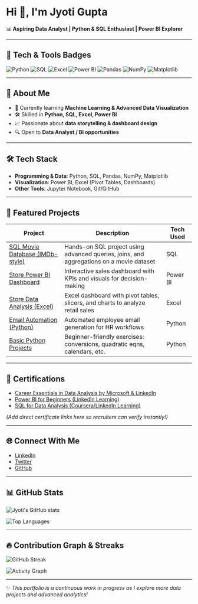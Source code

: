 # Hi 👋, I'm Jyoti Gupta

📊 **Aspiring Data Analyst | Python & SQL Enthusiast | Power BI Explorer**

---

## 🔖 Tech & Tools Badges
![Python](https://img.shields.io/badge/Python-3776AB?style=for-the-badge&logo=python&logoColor=white)
![SQL](https://img.shields.io/badge/SQL-025E8C?style=for-the-badge&logo=postgresql&logoColor=white)
![Excel](https://img.shields.io/badge/Excel-217346?style=for-the-badge&logo=microsoft-excel&logoColor=white)
![Power BI](https://img.shields.io/badge/Power%20BI-F2C811?style=for-the-badge&logo=powerbi&logoColor=black)
![Pandas](https://img.shields.io/badge/Pandas-150458?style=for-the-badge&logo=pandas&logoColor=white)
![NumPy](https://img.shields.io/badge/NumPy-013243?style=for-the-badge&logo=numpy&logoColor=white)
![Matplotlib](https://img.shields.io/badge/Matplotlib-11557c?style=for-the-badge&logo=plotly&logoColor=white)

---

## 💫 About Me
- 🌱 Currently learning **Machine Learning & Advanced Data Visualization**
- 🛠 Skilled in **Python, SQL, Excel, Power BI**
- 📈 Passionate about **data storytelling & dashboard design**
- 🔍 Open to **Data Analyst / BI opportunities**

---

## 🛠 Tech Stack
- **Programming & Data**: Python, SQL, Pandas, NumPy, Matplotlib
- **Visualization**: Power BI, Excel (Pivot Tables, Dashboards)
- **Other Tools**: Jupyter Notebook, Git/GitHub

---

## 📂 Featured Projects

| Project | Description | Tech Used |
|---------|-------------|------------|
| [SQL Movie Database (IMDb-style)](https://github.com/jyotigupta17998/SQL---Real-time-mini-project-based-on-a-Movie-Database-IMDb-style-) | Hands-on SQL project using advanced queries, joins, and aggregations on a movie dataset | SQL |
| [Store Power BI Dashboard](https://github.com/jyotigupta17998/Store_PowerBI_Dashboard) | Interactive sales dashboard with KPIs and visuals for decision-making | Power BI |
| [Store Data Analysis (Excel)](https://github.com/jyotigupta17998/Store-Data-Analysis-Dashboard-Using-Excel) | Excel dashboard with pivot tables, slicers, and charts to analyze retail sales | Excel |
| [Email Automation (Python)](https://github.com/jyotigupta17998/email-address-task-python) | Automated employee email generation for HR workflows | Python |
| [Basic Python Projects](https://github.com/jyotigupta17998/Basic-Python-Question) | Beginner-friendly exercises: conversions, quadratic eqns, calendars, etc. | Python |

---

## 📜 Certifications
- [Career Essentials in Data Analysis by Microsoft & LinkedIn](https://www.linkedin.com/learning/certificates/...)  
- [Power BI for Beginners (LinkedIn Learning)](https://www.linkedin.com/learning/certificates/...)  
- [SQL for Data Analysis (Coursera/LinkedIn Learning)](https://www.linkedin.com/learning/certificates/...)

*(Add direct certificate links here so recruiters can verify instantly!)*

---

## 🌐 Connect With Me
- [LinkedIn](https://www.linkedin.com/in/jyoti-gupta--/)
- [Twitter](https://twitter.com/JyotiGupta17998)
- [GitHub](https://github.com/jyotigupta17998)

---

## 📊 GitHub Stats
![Jyoti's GitHub stats](https://github-readme-stats.vercel.app/api?username=jyotigupta17998&show_icons=true&theme=radical)

![Top Languages](https://github-readme-stats.vercel.app/api/top-langs/?username=jyotigupta17998&layout=compact&theme=radical)

---

## 🔥 Contribution Graph & Streaks
![GitHub Streak](https://github-readme-streak-stats.herokuapp.com/?user=jyotigupta17998&theme=radical)

![Activity Graph](https://github-readme-activity-graph.vercel.app/graph?username=jyotigupta17998&theme=radical)

---

✨ *This portfolio is a continuous work in progress as I explore more data projects and advanced analytics!*
